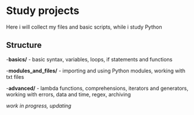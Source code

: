 # Study projects
Here i will collect my files and basic scripts, while i study Python

## Structure
-**basics/** - basic syntax, variables, loops, if statements and functions

-**modules_and_files/** - importing and using Python modules, working with txt files

-**advanced/** - lambda functions, comprehensions, iterators and generators, working with errors, data and time, regex, archiving

*work in progress, updating*
